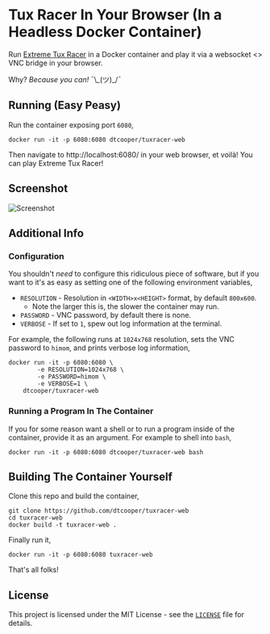 # Tux Racer In Your Browser (In a Headless Docker Container)

Run [Extreme Tux Racer](https://sourceforge.net/projects/extremetuxracer/) in a
Docker container and play it via a websocket <> VNC bridge in your browser.

Why? _Because you can!_ ¯\\\_(ツ)\_/¯

## Running (Easy Peasy)

Run the container exposing port `6080`,

```
docker run -it -p 6080:6080 dtcooper/tuxracer-web
```

Then navigate to http://localhost:6080/ in your web browser, et voilà! You can
play Extreme Tux Racer!

## Screenshot

![Screenshot](https://raw.githubusercontent.com/dtcooper/tuxracer-web/master/screenshot.png)

## Additional Info

### Configuration

You shouldn't _need_ to configure this ridiculous piece of software, but if you
want to it's as easy as setting one of the following environment variables,

* `RESOLUTION` - Resolution in `<WIDTH>x<HEIGHT>` format, by default `800x600`.
  - Note the larger this is, the slower the container may run.
* `PASSWORD` - VNC password, by default there is none.
* `VERBOSE` - If set to `1`, spew out log information at the terminal.

For example, the following runs at `1024x768` resolution, sets the VNC password
to `himom`, and prints verbose log information,

```
docker run -it -p 6080:6080 \
        -e RESOLUTION=1024x768 \
        -e PASSWORD=himom \
        -e VERBOSE=1 \
    dtcooper/tuxracer-web
```

### Running a Program In The Container

If you for some reason want a shell or to run a program inside of the container,
provide it as an argument. For example to shell into `bash`,

```
docker run -it -p 6080:6080 dtcooper/tuxracer-web bash
```

## Building The Container Yourself

Clone this repo and build the container,

```
git clone https://github.com/dtcooper/tuxracer-web
cd tuxracer-web
docker build -t tuxracer-web .
```

Finally run it,

```
docker run -it -p 6080:6080 tuxracer-web
```

That's all folks!

## License

This project is licensed under the MIT License - see the
[`LICENSE`](https://github.com/dtcooper/tuxracer-web/blob/master/LICENSE)
file for details.
